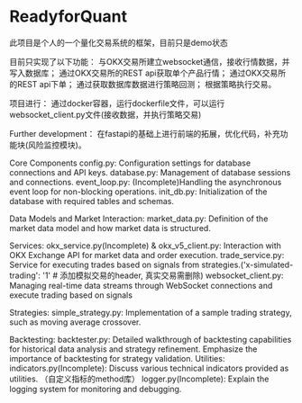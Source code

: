 # ReadyforQuant

此项目是个人的一个量化交易系统的框架，目前只是demo状态

目前只实现了以下功能：
与OKX交易所建立websocket通信，接收行情数据，并写入数据库；
通过OKX交易所的REST api获取单个产品行情；
通过OKX交易所的REST api下单；
通过获取数据库数据进行策略回测；
根据策略执行交易。

项目进行：
通过docker容器，运行dockerfile文件，可以运行websocket_client.py文件(接收数据，并执行策略交易)

Further development：
在fastapi的基础上进行前端的拓展，优化代码，补充功能块(风险监控模块)。

Core Components
config.py: Configuration settings for database connections and API keys.
database.py: Management of database sessions and connections.
event_loop.py: (Incomplete)Handling the asynchronous event loop for non-blocking operations.
init_db.py: Initialization of the database with required tables and schemas.

Data Models and Market Interaction:
market_data.py: Definition of the market data model and how market data is structured.

Services:
okx_service.py(Incomplete) & okx_v5_client.py: Interaction with OKX Exchange API for market data and order execution.
trade_service.py: Service for executing trades based on signals from strategies.('x-simulated-trading': '1'  # 添加模拟交易的header, 真实交易需删除)
websocket_client.py: Managing real-time data streams through WebSocket connections and execute trading based on signals

Strategies:
simple_strategy.py: Implementation of a sample trading strategy, such as moving average crossover.

Backtesting:
backtester.py: Detailed walkthrough of backtesting capabilities for historical data analysis and strategy refinement.
Emphasize the importance of backtesting for strategy validation.
Utilities:
indicators.py(Incomplete): Discuss various technical indicators provided as utilities. （自定义指标的method库）
logger.py(Incomplete): Explain the logging system for monitoring and debugging.
